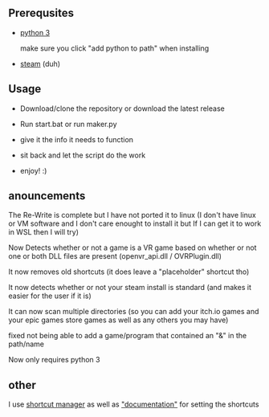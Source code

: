 ## Prerequsites ##

 * [python 3](https://www.python.org/ftp/python/3.8.2/python-3.8.2.exe)

      make sure you click "add python to path" when installing

 * [steam](https://store.steampowered.com/)
      (duh)

## Usage ##

* Download/clone the repository or download the latest release 

* Run start.bat or run maker.py

* give it the info it needs to function

* sit back and let the script do the work

* enjoy! :)

## anouncements ##

The Re-Write is complete but I have not ported it to linux (I don't have linux or VM software and I don't care enought to install it but If I can get it to work in WSL then I will try)

Now Detects whether or not a game is a VR game based on whether or not one or both DLL files are present (openvr_api.dll / OVRPlugin.dll)

It now removes old shortcuts (it does leave a "placeholder" shortcut tho)

It now detects whether or not your steam install is standard (and makes it easier for the user if it is)

It can now scan multiple directories (so you can add your itch.io games and your epic games store games as well as any others you may have)

fixed not being able to add a game/program that contained an "&" in the path/name

Now only requires python 3

## other ##

I use [shortcut manager](https://github.com/CorporalQuesadilla/Steam-Shortcut-Manager) as well as ["documentation"](https://www.youtube.com/watch?v=dQw4w9WgXcQ) for setting the shortcuts
